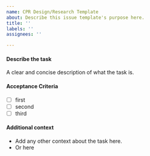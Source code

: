 ```yaml
---
name: CPR Design/Research Template
about: Describe this issue template's purpose here.
title: ''
labels: ''
assignees: ''

---
```


#### Describe the task

A clear and concise description of what the task is.

#### Acceptance Criteria

- [ ] first
- [ ] second
- [ ] third

#### Additional context

- Add any other context about the task here.
- Or here
